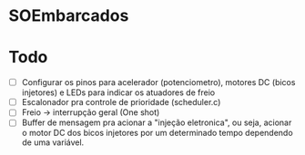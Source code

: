 # SOEmbarcados

# Todo

- [ ] Configurar os pinos para acelerador (potenciometro), motores DC (bicos injetores) e LEDs para indicar os atuadores de freio
- [ ] Escalonador pra controle de prioridade (scheduler.c)
- [ ] Freio -> interrupção geral (One shot)
- [ ] Buffer de mensagem pra acionar a "injeção eletronica", ou seja, acionar o motor DC dos bicos injetores por um determinado tempo dependendo de uma variável.